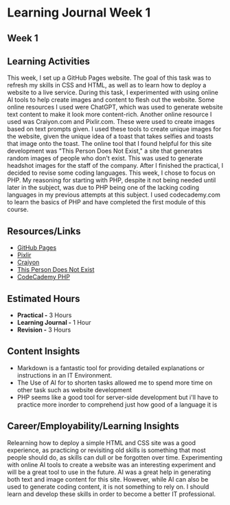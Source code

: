 # Learning Journal Week 1
## Week 1
## Learning Activities
This week, I set up a GitHub Pages website. The goal of this task was to refresh my skills in CSS and HTML, as well as to learn how to deploy a website to a live service. During this task, I experimented with using online AI tools to help create images and content to flesh out the website. Some online resources I used were ChatGPT, which was used to generate website text content to make it look more content-rich. Another online resource I used was Craiyon.com and Pixlir.com. These were used to create images based on text prompts given.
I used these tools to create unique images for the website, given the unique idea of a toast that takes selfies and toasts that image onto the toast. The online tool that I found helpful for this site development was "This Person Does Not Exist," a site that generates random images of people who don't exist. This was used to generate headshot images for the staff of the company.
After I finished the practical, I decided to revise some coding languages. This week, I chose to focus on PHP. My reasoning for starting with PHP, despite it not being needed until later in the subject, was due to PHP being one of the lacking coding languages in my previous attempts at this subject. I used codecademy.com to learn the basics of PHP and have completed the first module of this course.
## Resources/Links
- [GitHub Pages](https://pages.github.com/)
- [Pixlir](https://Pixlir.com)
- [Craiyon](https://Craiyon.com)
- [This Person Does Not Exist](https://this-person-does-not-exist.com/en)
- [CodeCademy PHP](https://www.codecademy.com/catalog/language/php)
## Estimated Hours
- **Practical -** 3 Hours
- **Learning Journal -** 1 Hour
- **Revision -** 3 Hours
## Content Insights
- Markdown is a fantastic tool for providing detailed explanations or instructions in an IT Environment.
- The Use of AI for to shorten tasks allowed me to spend more time on other task such as website development
- PHP seems like a good tool for server-side development but i'll have to practice more inorder to comprehend just how good of a language it is
## Career/Employability/Learning Insights
Relearning how to deploy a simple HTML and CSS site was a good experience, as practicing or revisiting old skills is something that most 
people should do, as skills can dull or be forgotten over time. Experimenting with online AI tools to create a website was an interesting 
experiment and will be a great tool to use in the future. AI was a great help in generating both text and image content for this site. 
However, while AI can also be used to generate coding content, it is not something to rely on. I should learn and develop these skills in 
order to become a better IT professional.




